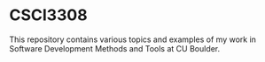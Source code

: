 # CSCI3308
This repository contains various topics and examples of my work in Software Development Methods and Tools at CU Boulder.
